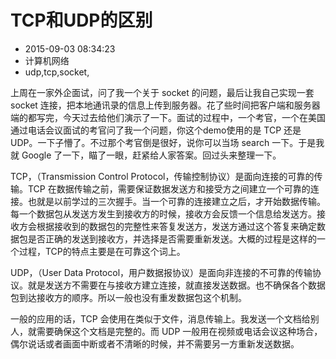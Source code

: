 # TCP和UDP的区别
- 2015-09-03 08:34:23
- 计算机网络
- udp,tcp,socket,

<!--markdown-->上周在一家外企面试，问了我一个关于 socket 的问题，最后让我自己实现一套 socket 连接，把本地通讯录的信息上传到服务器。花了些时间把客户端和服务器端的都写完，今天过去给他们演示了一下。面试的过程中，一个考官，一个在美国通过电话会议面试的考官问了我一个问题，你这个demo使用的是 TCP 还是 UDP。一下子懵了。不过那个考官倒是很好，说你可以当场 search 一下。于是我就 Google 了一下，瞄了一眼，赶紧给人家答案。回过头来整理一下。


<!--more-->


TCP，（Transmission Control Protocol，传输控制协议）是面向连接的可靠的传输。TCP 在数据传输之前，需要保证数据发送方和接受方之间建立一个可靠的连接。也就是以前学过的三次握手。当一个可靠的连接建立之后，才开始数据传输。每一个数据包从发送方发生到接收方的时候，接收方会反馈一个信息给发送方。接收方会根据接收到的数据包的完整性来答复发送方，发送方通过这个答复来确定数据包是否正确的发送到接收方，并选择是否需要重新发送。大概的过程是这样的一个过程，TCP的特点主要是在可靠这个词上。

UDP，（User Data Protocol，用户数据报协议）是面向非连接的不可靠的传输协议。就是发送方不需要在与接收方建立连接，就直接发送数据。也不确保各个数据包到达接收方的顺序。所以一般也没有重发数据包这个机制。

一般的应用的话，TCP 会使用在类似于文件，消息传输上。我发送一个文档给别人，就需要确保这个文档是完整的。而 UDP 一般用在视频或电话会议这种场合，偶尔说话或者画面中断或者不清晰的时候，并不需要另一方重新发送数据。